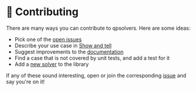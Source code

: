 # 👷 Contributing

There are many ways you can contribute to qpsolvers. Here are some ideas:

- Pick one of the [open issues](https://github.com/stephane-caron/qpsolvers/issues?q=is%3Aissue+is%3Aopen)
- Describe your use case in [Show and tell](https://github.com/stephane-caron/qpsolvers/discussions/categories/show-and-tell)
- Suggest improvements to the [documentation](https://scaron.info/doc/qpsolvers/)
- Find a case that is not covered by unit tests, and add a test for it
- Add a [new solver](https://scaron.info/doc/qpsolvers/developer-notes.html#adding-a-new-solver) to the library

If any of these sound interesting, open or join the corresponding [issue](https://github.com/stephane-caron/qpsolvers/issues) and say you're on it!
